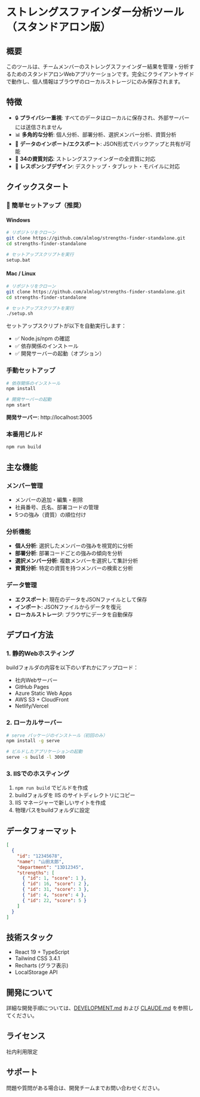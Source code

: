 # ストレングスファインダー分析ツール（スタンドアロン版）

## 概要
このツールは、チームメンバーのストレングスファインダー結果を管理・分析するためのスタンドアロンWebアプリケーションです。完全にクライアントサイドで動作し、個人情報はブラウザのローカルストレージにのみ保存されます。

## 特徴
- 🔒 **プライバシー重視**: すべてのデータはローカルに保存され、外部サーバーには送信されません
- 📊 **多角的な分析**: 個人分析、部署分析、選択メンバー分析、資質分析
- 💾 **データのインポート/エクスポート**: JSON形式でバックアップと共有が可能
- 🎯 **34の資質対応**: ストレングスファインダーの全資質に対応
- 📱 **レスポンシブデザイン**: デスクトップ・タブレット・モバイルに対応

## クイックスタート

### 🚀 簡単セットアップ（推奨）

#### Windows
```bash
# リポジトリをクローン
git clone https://github.com/almlog/strengths-finder-standalone.git
cd strengths-finder-standalone

# セットアップスクリプトを実行
setup.bat
```

#### Mac / Linux
```bash
# リポジトリをクローン
git clone https://github.com/almlog/strengths-finder-standalone.git
cd strengths-finder-standalone

# セットアップスクリプトを実行
./setup.sh
```

セットアップスクリプトが以下を自動実行します：
- ✅ Node.js/npm の確認
- ✅ 依存関係のインストール
- ✅ 開発サーバーの起動（オプション）

### 手動セットアップ
```bash
# 依存関係のインストール
npm install

# 開発サーバーの起動
npm start
```
**開発サーバー**: http://localhost:3005

### 本番用ビルド
```bash
npm run build
```

## 主な機能

### メンバー管理
- メンバーの追加・編集・削除
- 社員番号、氏名、部署コードの管理
- 5つの強み（資質）の順位付け

### 分析機能
- **個人分析**: 選択したメンバーの強みを視覚的に分析
- **部署分析**: 部署コードごとの強みの傾向を分析
- **選択メンバー分析**: 複数メンバーを選択して集計分析
- **資質分析**: 特定の資質を持つメンバーの検索と分析

### データ管理
- **エクスポート**: 現在のデータをJSONファイルとして保存
- **インポート**: JSONファイルからデータを復元
- **ローカルストレージ**: ブラウザにデータを自動保存

## デプロイ方法

### 1. 静的Webホスティング
buildフォルダの内容を以下のいずれかにアップロード：
- 社内Webサーバー
- GitHub Pages
- Azure Static Web Apps
- AWS S3 + CloudFront
- Netlify/Vercel

### 2. ローカルサーバー
```bash
# serve パッケージのインストール（初回のみ）
npm install -g serve

# ビルドしたアプリケーションの起動
serve -s build -l 3000
```

### 3. IISでのホスティング
1. `npm run build` でビルドを作成
2. buildフォルダを IIS のサイトディレクトリにコピー
3. IIS マネージャーで新しいサイトを作成
4. 物理パスをbuildフォルダに設定

## データフォーマット
```json
[
  {
    "id": "12345678",
    "name": "山田太郎", 
    "department": "13D12345",
    "strengths": [
      { "id": 1, "score": 1 },
      { "id": 16, "score": 2 },
      { "id": 31, "score": 3 },
      { "id": 4, "score": 4 },
      { "id": 22, "score": 5 }
    ]
  }
]
```

## 技術スタック
- React 19 + TypeScript
- Tailwind CSS 3.4.1
- Recharts (グラフ表示)
- LocalStorage API

## 開発について
詳細な開発手順については、[DEVELOPMENT.md](./DEVELOPMENT.md) および [CLAUDE.md](./CLAUDE.md) を参照してください。

## ライセンス
社内利用限定

## サポート
問題や質問がある場合は、開発チームまでお問い合わせください。